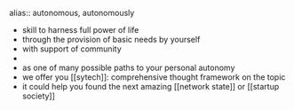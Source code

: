 alias:: autonomous, autonomously

- skill to harness full power of life
- through the provision of basic needs by yourself
- with support of community
-
- as one of many possible paths to your personal autonomy
- we offer you [[sytech]]: comprehensive thought framework on the topic
- it could help you found the next amazing [[network state]] or [[startup society]]